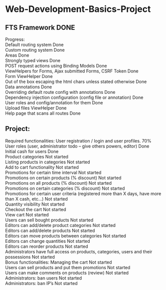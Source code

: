 # Web-Development-Basics-Project
<h2>FTS Framework DONE<br /></h2>
<p>
Progress: <br />
Default routing system Done <br />
Custom routing system Done <br />
Areas Done <br />
Strongly typed views Done <br />
POST request actions using Binding Models Done <br />
ViewHelpers for Forms, Ajax submitted Forms, CSRF Token Done <br />
Form ViewHelper Done <br />
Out of the box escaping the html chars unless stated otherwise Done <br />
Data annotations Done <br />
Overriding default route config with annotations Done <br />
Dependency injection configuration (config file or annotation) Done <br />
User roles and config/annotation for them Done <br />
Upload files ViewHelper Done <br />
Help page that scans all routes  Done <br />
</p>
<h2>Project: <br /></h2>
Required functionalities:
User registration / login and user profiles. 70% <br />
User roles (user, administrator todo – give others powers, editor) Done <br />
Initial cash for users Done <br />
Product categories Not started <br />
Listing products in categories Not started <br />
Add to cart functionality Not started <br />
Promotions for certain time interval Not started <br />
Promotions on certain products (% discount) Not started <br />
Promotions on all products (% discount)  Not started <br />
Promotions on certain categories (% discount) Not started <br />
Promotions for certain user criteria (registered more than X days, have more than X cash, etc…) Not started <br />
Quantity visibility  Not started <br />
Checkout the cart  Not started <br />
View cart  Not started <br />
Users can sell bought products  Not started <br />
Editors can add/delete product categories  Not started <br />
Editors can add/delete products  Not started <br />
Editors can move products between categories  Not started <br />
Editors can change quantities  Not started <br />
Editors can reorder products  Not started <br />
Administrators have full access on products, categories, users and their possessions  Not started <br />
Bonus functionalities:
Managing the cart  Not started <br />
Users can sell products and put them promotions  Not started <br />
Users can make comments on products (review)  Not started <br />
Administrators: ban users  Not started <br />
Administrators: ban IP’s  Not started <br />
